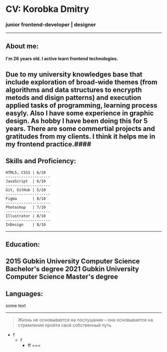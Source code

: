 # CV: Korobka Dmitry
### junior frontend-developer | designer
---
## About me:
#### I'm 26 years old. I active learn frontend technologies. 
Due to my university knowledges base that include exploration of 
broad-wide themes (from algorithms and data structures to encrypth 
metods and disign patterns) and execution applied tasks of programming, 
learning process easyly. Also I have some experience in graphic design.
As hobby I have been doing this for 5 years. There are some commertial
projects and gratitudes from my clients. I think it helps me in my 
frontend practice.####
---
## Skills and Proficiency:
    HTML5, CSS3 | 6/10
    --------------------
    JavaScript  | 6/10
    --------------------
    Git, GitHub | 5/10
    --------------------
    Figma       | 8/10
    --------------------
    Photoshop   | 7/10
    --------------------
    Illustrator | 8/10
    --------------------
    InDesign    | 8/10
---
## **Education:**
2015    **Gubkin University**
        Computer Science
        Bachelor's degree
2021    **Gubkin University**
        Computer Science
        Master's degree
---
## Languages:
some text
***
> Жизнь не основывается на послушании – она основывается на стремлении пройти свой собственный путь
* f
    + f
        - ff
===
